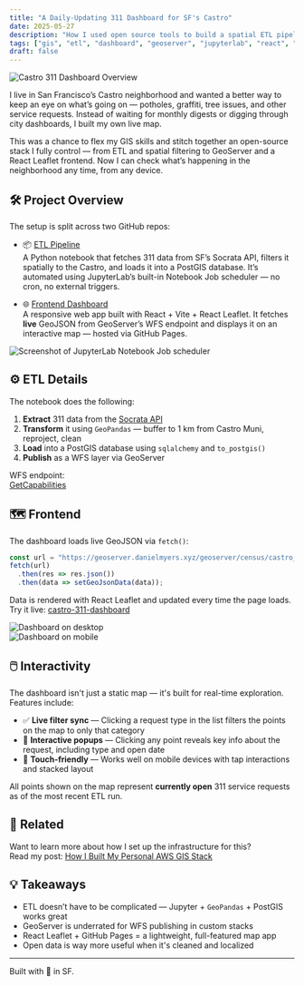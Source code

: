 ```yaml
---
title: "A Daily-Updating 311 Dashboard for SF's Castro"
date: 2025-05-27
description: "How I used open source tools to build a spatial ETL pipeline and live dashboard for service requests in my neighborhood."
tags: ["gis", "etl", "dashboard", "geoserver", "jupyterlab", "react", "san francisco"]
draft: false
---
```


![Castro 311 Dashboard Overview](/images/castro-311/overview.png)

I live in San Francisco’s Castro neighborhood and wanted a better way to keep an eye on what’s going on — potholes, graffiti, tree issues, and other service requests. Instead of waiting for monthly digests or digging through city dashboards, I built my own live map.

This was a chance to flex my GIS skills and stitch together an open-source stack I fully control — from ETL and spatial filtering to GeoServer and a React Leaflet frontend. Now I can check what’s happening in the neighborhood any time, from any device.

## 🛠️ Project Overview

The setup is split across two GitHub repos:

- 📦 [ETL Pipeline](https://github.com/danielmyers-xyz/castro-dashboard-etl)  
  A Python notebook that fetches 311 data from SF’s Socrata API, filters it spatially to the Castro, and loads it into a PostGIS database. It’s automated using JupyterLab’s built-in Notebook Job scheduler — no cron, no external triggers.

- 🌐 [Frontend Dashboard](https://github.com/danielmyers-xyz/castro-311-dashboard)  
  A responsive web app built with React + Vite + React Leaflet. It fetches **live** GeoJSON from GeoServer’s WFS endpoint and displays it on an interactive map — hosted via GitHub Pages.

![Screenshot of JupyterLab Notebook Job scheduler](/images/castro-311/jupyter-schedule.png)

## ⚙️ ETL Details

The notebook does the following:

1. **Extract** 311 data from the [Socrata API](https://data.sfgov.org/resource/vw6y-z8j6.json)
2. **Transform** it using `GeoPandas` — buffer to 1 km from Castro Muni, reproject, clean
3. **Load** into a PostGIS database using `sqlalchemy` and `to_postgis()`
4. **Publish** as a WFS layer via GeoServer

WFS endpoint:  
[GetCapabilities](https://geoserver.danielmyers.xyz/geoserver/census/castro_311/ows?service=WFS&acceptversions=2.0.0&request=GetCapabilities)

## 🗺️ Frontend

The dashboard loads live GeoJSON via `fetch()`:

```js
const url = "https://geoserver.danielmyers.xyz/geoserver/census/castro_311/ows?service=WFS&version=2.0.0&request=GetFeature&typeName=census:castro_311&outputFormat=application/json"
fetch(url)
  .then(res => res.json())
  .then(data => setGeoJsonData(data));
```

Data is rendered with React Leaflet and updated every time the page loads.  
Try it live: [castro-311-dashboard](https://danielmyers-xyz.github.io/castro-311-dashboard)

![Dashboard on desktop](/images/castro-311/desktop-map.png)  
![Dashboard on mobile](/images/castro-311/mobile-map.jpeg)

## 🖱️ Interactivity

The dashboard isn't just a static map — it's built for real-time exploration. Features include:

- ✅ **Live filter sync** — Clicking a request type in the list filters the points on the map to only that category
- 💬 **Interactive popups** — Clicking any point reveals key info about the request, including type and open date
- 📱 **Touch-friendly** — Works well on mobile devices with tap interactions and stacked layout

All points shown on the map represent **currently open** 311 service requests as of the most recent ETL run.

## 🔗 Related

Want to learn more about how I set up the infrastructure for this?  
Read my post: [How I Built My Personal AWS GIS Stack](/posts/aws-gis-stack/)

## 💡 Takeaways

- ETL doesn’t have to be complicated — Jupyter + `GeoPandas` + PostGIS works great
- GeoServer is underrated for WFS publishing in custom stacks
- React Leaflet + GitHub Pages = a lightweight, full-featured map app
- Open data is way more useful when it's cleaned and localized

---

Built with 💙 in SF.